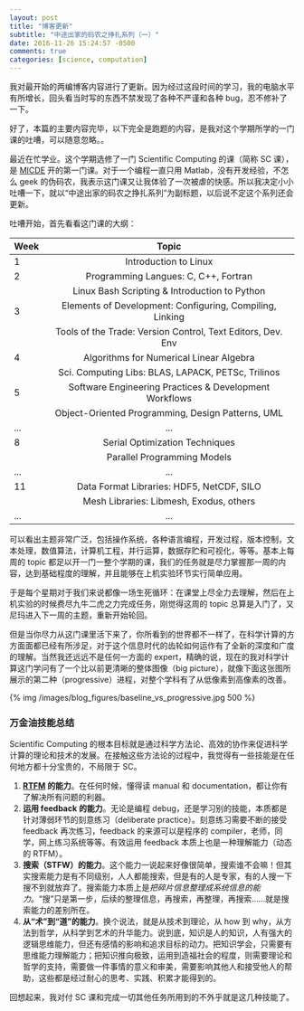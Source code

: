 ```yaml
---
layout: post
title: "博客更新"
subtitle: "中途出家的码农之挣扎系列（一）"
date: 2016-11-26 15:24:57 -0500
comments: true
categories: [science, computation]
---
```


我对最开始的两编博客内容进行了更新。因为经过这段时间的学习，我的电脑水平有所增长，回头看当时写的东西不禁发现了各种不严谨和各种 bug，忍不修补了一下。

好了，本篇的主要内容完毕，以下完全是跑题的内容，是我对这个学期所学的一门课的吐嘈，可以随意忽略。。

<!--more-->

最近在忙学业。这个学期选修了一门 Scientific Computing 的课（简称 SC 课），是 [MICDE](http://micde.umich.edu/) 开的第一门课。对于一个编程一直只用 Matlab，没有开发经验，不怎么 geek 的伪码农，我表示这门课又让我体验了一次被虐的快感。所以我决定小小吐嘈一下，就以“中途出家的码农之挣扎系列”为副标题，以后说不定这个系列还会更新。

吐嘈开始，首先看看这门课的大纲：

| Week |                            Topic                            |
|------|:-----------------------------------------------------------:|
| 1    | Introduction to Linux                                       |
| 2    | Programming Langues: C, C++, Fortran                        |
|      | Linux Bash Scripting & Introduction to Python               |
| 3    | Elements of Development: Configuring, Compiling, Linking    |
|      | Tools of the Trade: Version Control, Text Editors, Dev. Env |
| 4    | Algorithms for Numerical Linear Algebra                     |
|      | Sci. Computing Libs: BLAS, LAPACK, PETSc, Trilinos          |
| 5    | Software Engineering Practices & Development Workflows      |
|      | Object-Oriented Programming, Design Patterns, UML           |
| ...  | ...                                                         |
| 8    | Serial Optimization Techniques                              |
|      | Parallel Programming Models                                 |
| ...  | ...                                                         |
| 11   | Data Format Libraries: HDF5, NetCDF, SILO                   |
|      | Mesh Libraries: Libmesh, Exodus, others                     |
| ...  | ...                                                         |

可以看出主题非常广泛，包括操作系统，各种语言编程，开发过程，版本控制，文本处理，数值算法，计算机工程，并行运算，数据存贮和可视化，等等。基本上每周的 topic 都足以开一门一整个学期的课，我们的任务就是尽力掌握那一周的内容，达到基础程度的理解，并且能够在上机实验环节实行简单应用。

于是每个星期对于我们来说都像一场生死循环：在课堂上尽全力去理解，然后在上机实验的时候费尽九牛二虎之力完成任务，刚觉得这周的 topic 总算是入门了，又尼玛进入下一周的主题，重新开始轮回。

但是当你尽力从这门课里活下来了，你所看到的世界都不一样了，在科学计算的方方面面都已经有所涉足，对于这个信息时代的齿轮如何运作有了全新的深度和广度的理解。当然我还远远不是任何一方面的 expert，精确的说，现在的我对科学计算这门学问有了一个比以前更清晰的整体图像（big picture），就像下面这张图所展示的第二种（progressive）进程，对整个学科有了从低像素到高像素的改善。

{% img /images/blog_figures/baseline_vs_progressive.jpg 500 %}

### 万金油技能总结

Scientific Computing 的根本目标就是通过科学方法论、高效的协作来促进科学计算的理论和技术的发展。在接触这些方法论的过程中，我觉得有一些技能是在任何地方都十分宝贵的，不局限于 SC。

1. **[RTFM](https://en.wikipedia.org/wiki/RTFM) 的能力**。在任何时候，懂得读 manual 和 documentation，都让你有了解决所有问题的利器。
2. **运用 feedback 的能力**。无论是编程 debug，还是学习别的技能，本质都是针对薄弱环节的刻意练习（deliberate practice）。刻意练习需要不断的接受 feedback 再次练习，feedback 的来源可以是程序的 compiler，老师，同学，网上练习系统等等。有效运用 feedback 本质上也是一种理解能力（动态的 RTFM）。
3. **搜索（STFW）的能力**。这个能力一说起来好像很简单，搜索谁不会嘛！但其实搜索能力是有不同级别，人人都能搜索，但是有的人是专家，有的人搜一下搜不到就放弃了。搜索能力本质上是*把碎片信息整理成系统信息的能力*。“搜”只是第一步，后续的整理信息，再搜索，再整理，再搜索……就是搜索能力的差别所在。
4. **从“术”到“道”的能力**。换个说法，就是从技术到理论，从 how 到 why，从方法到哲学，从科学到艺术的升华能力。说到底，知识是人的知识，人有强大的逻辑思维能力，但还有感情的影响和追求目标的动力。把知识学会，只需要有思维能力理解能力；把知识推向极致，运用到造福社会的程度，则需要理论和哲学的支持，需要做一件事情的意义和审美，需要影响其他人和接受他人的帮助，这些都是经过耐心的思考、实践、积累才能得到的。

回想起来，我对付 SC 课和完成一切其他任务所用到的不外乎就是这几种技能了。